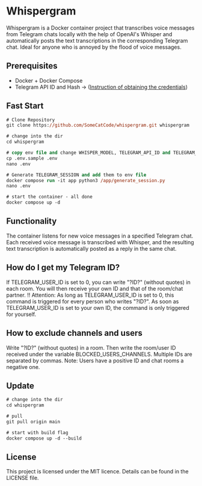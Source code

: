 # Whispergram

Whispergram is a Docker container project that transcribes voice messages from Telegram chats locally with the help of OpenAI's Whisper and automatically posts the text transcriptions in the corresponding Telegram chat. Ideal for anyone who is annoyed by the flood of voice messages.

## Prerequisites
- Docker + Docker Compose
- Telegram API ID and Hash -> ([Instruction of obtaining the credentials](https://core.telegram.org/api/obtaining_api_id))

## Fast Start
```ps
# Clone Repository
git clone https://github.com/SomeCatCode/whispergram.git whispergram

# change into the dir
cd whispergram

# copy env file and change WHISPER_MODEL, TELEGRAM_API_ID and TELEGRAM_API_HASH
cp .env.sample .env
nano .env

# Generate TELEGRAM_SESSION and add them to env file
docker compose run -it app python3 /app/generate_session.py
nano .env

# start the container - all done
docker compose up -d
```

## Functionality
The container listens for new voice messages in a specified Telegram chat. Each received voice message is transcribed with Whisper, and the resulting text transcription is automatically posted as a reply in the same chat.

## How do I get my Telegram ID?
If TELEGRAM_USER_ID is set to 0, you can write "?ID?" (without quotes) in each room. You will then receive your own ID and that of the room/chat partner.
!! Attention: As long as TELEGRAM_USER_ID is set to 0, this command is triggered for every person who writes "?ID?". As soon as TELEGRAM_USER_ID is set to your own ID, the command is only triggered for yourself.

## How to exclude channels and users
Write "?ID?" (without quotes) in a room. Then write the room/user ID received under the variable BLOCKED_USERS_CHANNELS. Multiple IDs are separated by commas.
Note: Users have a positive ID and chat rooms a negative one.

## Update
```ps
# change into the dir
cd whispergram

# pull 
git pull origin main

# start with build flag
docker compose up -d --build
```

## License
This project is licensed under the MIT licence. Details can be found in the LICENSE file.
